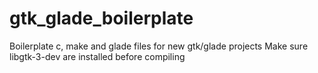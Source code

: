 # gtk_glade_boilerplate
Boilerplate c, make and glade files for new gtk/glade projects
Make sure libgtk-3-dev are installed before compiling
